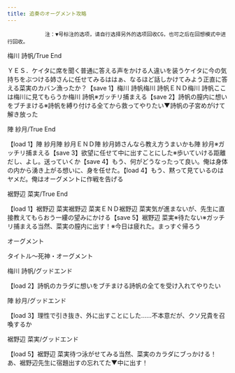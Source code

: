 ```yaml
---
title: 追奏のオーグメント攻略
---
```


                注：▼号标注的选项，请自行选择另外的选项回收CG，也可之后在回想模式中进行回收。

梅川 詩帆/True End

ＹＥＳ．ケイタに席を聞く普通に答える声をかける人違いを装うケイタに今の気持ちをぶつける姉さんに任せてみるははぁ、なるほど話しかけてみよう正直に答える菜実のカバン漁ったか？【save 1】梅川 詩帆梅川 詩帆ＥＮＤ梅川 詩帆ここは梅川に見てもらうか梅川 詩帆※ガッチリ捕まえる【save 2】詩帆の膣内に想いをブチまける※詩帆を縛り付ける全てから救ってやりたい▼詩帆の子宮めがけて解き放った

陣 紗月/True End

【load 1】陣 紗月陣 紗月ＥＮＤ陣 紗月姉さんなら教え方うまいかも陣 紗月※ガッチリ捕まえる【save 3】欲望に任せて中に出すことにした※歩いていける距離だし、よし。送っていくか【save 4】もう、何がどうなったって良い。俺は身体の内から湧き上がる想いに、身を任せた。【load 4】もう、黙って見ているのはヤメだ。俺はオーグメントに作戦を告げる

裾野辺 菜実/True End

【load 1】裾野辺 菜実裾野辺 菜実ＥＮＤ裾野辺 菜実気が進まないが、先生に直接教えてもらおう一縷の望みにかける【save 5】裾野辺 菜実※待たない※ガッチリ捕まえる当然、菜実の膣内に出す！※今日は疲れた。まっすぐ帰ろう

オーグメント

タイトル～死神・オーグメント

梅川 詩帆/グッドエンド

【load 2】詩帆のカラダに想いをブチまける詩帆の全てを受け入れてやりたい

陣 紗月/グッドエンド

【load 3】理性で引き抜き、外に出すことにした……不本意だが、クソ兄貴を召喚するか

裾野辺 菜実/グッドエンド

【load 5】裾野辺 菜実待つ泳がせてみる当然、菜実のカラダにブっかける！あ、裾野辺先生に宿題出すの忘れてた▼中に出す！
              
